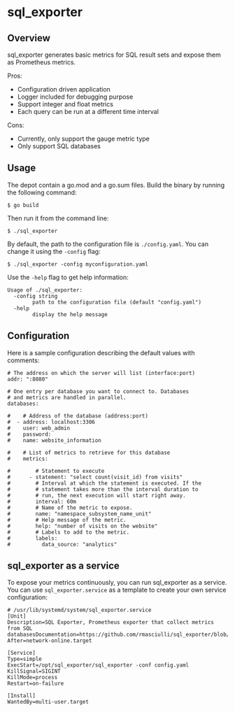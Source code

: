 # sql_exporter

## Overview

sql_exporter generates basic metrics for SQL result sets and expose them as Prometheus metrics.

Pros:
- Configuration driven application
- Logger included for debugging purpose
- Support integer and float metrics
- Each query can be run at a different time interval

Cons:
- Currently, only support the gauge metric type
- Only support SQL databases

## Usage

The depot contain a go.mod and a go.sum files. Build the binary by running the following command:
```
$ go build
```

Then run it from the command line:
```
$ ./sql_exporter
```

By default, the path to the configuration file is `./config.yaml`. You can change it using the `-config` flag:
```
$ ./sql_exporter -config myconfiguration.yaml
```

Use the `-help` flag to get help information:
```
Usage of ./sql_exporter:
  -config string
        path to the configuration file (default "config.yaml")
  -help
        display the help message
```

## Configuration

Here is a sample configuration describing the default values with comments:

```
# The address on which the server will list (interface:port)
addr: ":8080"

# One entry per database you want to connect to. Databases 
# and metrics are handled in parallel.
databases:

#    # Address of the database (address:port)
#  - address: localhost:3306
#    user: web_admin
#    password:
#    name: website_information

#    # List of metrics to retrieve for this database
#    metrics:

#        # Statement to execute
#      - statement: "select count(visit_id) from visits"
#        # Interval at which the statement is executed. If the
#        # statement takes more than the interval duration to
#        # run, the next execution will start right away.
#        interval: 60m
#        # Name of the metric to expose.
#        name: "namespace_subsystem_name_unit"
#        # Help message of the metric.
#        help: "number of visits on the website"
#        # Labels to add to the metric.
#        labels:
#          data_source: "analytics"
```

## sql_exporter as a service

To expose your metrics continuously, you can run sql_exporter as a service.
You can use `sql_exporter.service` as a template to create your own service configuration:

```
# /usr/lib/systemd/system/sql_exporter.service
[Unit]
Description=SQL Exporter, Prometheus exporter that collect metrics from SQL databasesDocumentation=https://github.com/rmasciulli/sql_exporter/blob/master/README.md
After=network-online.target

[Service]
Type=simple
ExecStart=/opt/sql_exporter/sql_exporter -conf config.yaml
KillSignal=SIGINT
KillMode=process
Restart=on-failure

[Install]
WantedBy=multi-user.target
```
